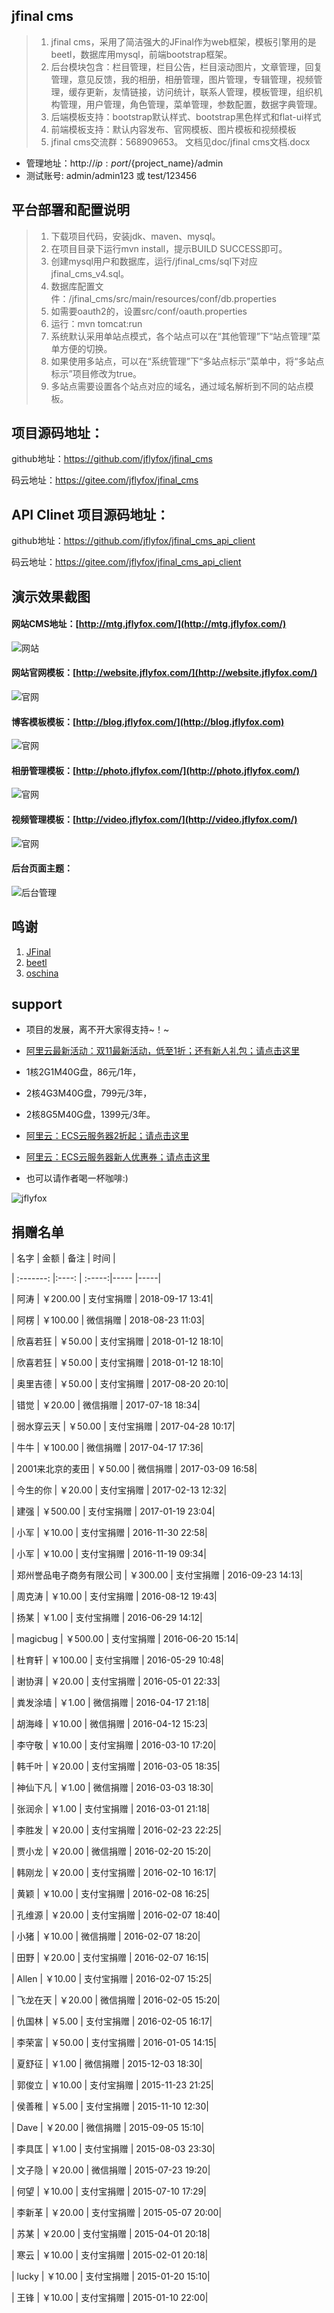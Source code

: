 jfinal cms
------------------------

> 1. jfinal cms，采用了简洁强大的JFinal作为web框架，模板引擎用的是beetl，数据库用mysql，前端bootstrap框架。 
> 2. 后台模块包含：栏目管理，栏目公告，栏目滚动图片，文章管理，回复管理，意见反馈，我的相册，相册管理，图片管理，专辑管理，视频管理，缓存更新，友情链接，访问统计，联系人管理，模板管理，组织机构管理，用户管理，角色管理，菜单管理，参数配置，数据字典管理。
> 3. 后端模板支持：bootstrap默认样式、bootstrap黑色样式和flat-ui样式
> 4. 前端模板支持：默认内容发布、官网模板、图片模板和视频模板
> 5. jfinal cms交流群：568909653。 文档见doc/jfinal cms文档.docx

* 管理地址：http://${ip:port}/${project_name}/admin
* 测试账号: admin/admin123 或 test/123456

平台部署和配置说明
------------------------

> 1. 下载项目代码，安装jdk、maven、mysql。
> 2. 在项目目录下运行mvn install，提示BUILD SUCCESS即可。
> 3. 创建mysql用户和数据库，运行/jfinal_cms/sql下对应jfinal_cms_v4.sql。
> 4. 数据库配置文件：/jfinal_cms/src/main/resources/conf/db.properties
> 5. 如需要oauth2的，设置src/conf/oauth.properties
> 6. 运行：mvn tomcat:run
> 7. 系统默认采用单站点模式，各个站点可以在“其他管理”下“站点管理”菜单方便的切换。
> 8. 如果使用多站点，可以在“系统管理”下“多站点标示”菜单中，将“多站点标示”项目修改为true。
> 9. 多站点需要设置各个站点对应的域名，通过域名解析到不同的站点模板。


项目源码地址：
------------------------

github地址：https://github.com/jflyfox/jfinal_cms

码云地址：https://gitee.com/jflyfox/jfinal_cms

API Clinet 项目源码地址：
------------------------

github地址：https://github.com/jflyfox/jfinal_cms_api_client

码云地址：https://gitee.com/jflyfox/jfinal_cms_api_client

演示效果截图
------------------------

#### 网站CMS地址：[http://mtg.jflyfox.com/](http://mtg.jflyfox.com/) ####
![网站](http://static.oschina.net/uploads/img/201601/21022316_Nk5M.gif "jfinal cms")

#### 网站官网模板：[http://website.jflyfox.com/](http://website.jflyfox.com/) ####
![官网](http://static.oschina.net/uploads/img/201601/21022316_XkxY.gif "jfinal cms")

#### 博客模板模板：[http://blog.jflyfox.com/](http://blog.jflyfox.com) ####
![官网](http://static.oschina.net/uploads/space/2016/0622/002206_Rla0_166354.jpg "jfinal cms")

#### 相册管理模板：[http://photo.jflyfox.com/](http://photo.jflyfox.com/) ####
![官网](http://static.oschina.net/uploads/space/2016/0306/144741_ldOJ_166354.gif "jfinal cms")

#### 视频管理模板：[http://video.jflyfox.com/](http://video.jflyfox.com/) ####
![官网](http://static.oschina.net/uploads/space/2016/0306/144754_FXhR_166354.gif "jfinal cms")

#### 后台页面主题： ####
![后台管理](http://static.oschina.net/uploads/img/201601/28091447_rQtD.gif "jfinal cms")

鸣谢
------------------------

 1. [JFinal](http://www.oschina.net/p/jfinal)
 2. [beetl](http://ibeetl.com/community/)
 3. [oschina](http://www.oschina.net/)

support
------------------------

- 项目的发展，离不开大家得支持~！~

- [阿里云最新活动：双11最新活动，低至1折；还有新人礼包；请点击这里](https://www.aliyun.com/1111/2019/home?spm=5176.11533457.1089570.70.4fe277e3TKVLoB&userCode=c4hsn0gc)
- 1核2G1M40G盘，86元/1年， 
- 2核4G3M40G盘，799元/3年，
- 2核8G5M40G盘，1399元/3年。

- [阿里云：ECS云服务器2折起；请点击这里](https://www.aliyun.com/acts/limit-buy?spm=5176.11544616.khv0c5cu5.1.1d8e23e8XHvEIq&userCode=c4hsn0gc)
- [阿里云：ECS云服务器新人优惠券；请点击这里](https://promotion.aliyun.com/ntms/yunparter/invite.html?userCode=c4hsn0gc)

- 也可以请作者喝一杯咖啡:)

![jflyfox](https://raw.githubusercontent.com/jflyfox/jfinal_cms/master/doc/pay01.jpg "Open source support")


捐赠名单
------------------------

| 名字      | 金额   |  备注  | 时间  |

| :-------: |:----: | :-----:|----- |-----|

| 阿涛 | ￥200.00 | 支付宝捐赠 | 2018-09-17 13:41|

| 阿楞 | ￥100.00  | 微信捐赠    | 2018-08-23 11:03|

| 欣喜若狂 | ￥50.00  | 支付宝捐赠    | 2018-01-12 18:10|

| 欣喜若狂 | ￥50.00  | 支付宝捐赠    | 2018-01-12 18:10|

| 奥里吉德 | ￥50.00  | 支付宝捐赠    | 2017-08-20 20:10|

| 错觉  | ￥20.00  | 微信捐赠    | 2017-07-18 18:34|

| 弱水穿云天  | ￥50.00  | 支付宝捐赠    | 2017-04-28 10:17|

| 牛牛  | ￥100.00  | 微信捐赠    | 2017-04-17 17:36|

| 2001来北京的麦田  | ￥50.00  | 微信捐赠    | 2017-03-09 16:58|

| 今生的你  | ￥20.00  | 支付宝捐赠    | 2017-02-13 12:32|

| 建强  | ￥500.00  | 支付宝捐赠    | 2017-01-19 23:04|

| 小军  | ￥10.00  | 支付宝捐赠    | 2016-11-30 22:58|

| 小军  | ￥10.00  | 支付宝捐赠    | 2016-11-19 09:34|

| 郑州誉品电子商务有限公司  | ￥300.00  | 支付宝捐赠    | 2016-09-23 14:13|

| 周克涛  | ￥10.00  | 支付宝捐赠    | 2016-08-12 19:43|

| 扬某   | ￥1.00  | 支付宝捐赠    |  2016-06-29  14:12|

| magicbug   | ￥500.00  | 支付宝捐赠    |  2016-06-20  15:14|

| 杜育轩   | ￥100.00  | 支付宝捐赠    |  2016-05-29  10:48|

| 谢协湃  | ￥20.00  | 支付宝捐赠    | 2016-05-01 22:33|

| 粪发涂墙  | ￥1.00  | 微信捐赠    | 2016-04-17 21:18|

| 胡海峰  | ￥10.00  | 微信捐赠    | 2016-04-12 15:23|

| 李守敬 | ￥10.00  | 支付宝捐赠    | 2016-03-10 17:20|

| 韩千叶  | ￥20.00  | 支付宝捐赠    | 2016-03-05 18:35|

| 神仙下凡  | ￥1.00  | 微信捐赠    | 2016-03-03 18:30|

| 张润佘  | ￥1.00  | 支付宝捐赠    | 2016-03-01 21:18|

| 李胜发  | ￥20.00  | 支付宝捐赠    | 2016-02-23 22:25|

| 贾小龙  | ￥20.00  | 微信捐赠    | 2016-02-20 15:20|

| 韩刚龙  | ￥20.00  | 支付宝捐赠    | 2016-02-10 16:17|

| 黄颖 | ￥10.00  | 支付宝捐赠    | 2016-02-08 16:25|

| 孔维源  | ￥20.00  | 支付宝捐赠    | 2016-02-07 18:40|

| 小猪  | ￥10.00  | 微信捐赠    | 2016-02-07 18:20|

| 田野  | ￥20.00  | 支付宝捐赠    | 2016-02-07 16:15|

| Allen  | ￥10.00  | 支付宝捐赠    | 2016-02-07 15:25|

| 飞龙在天  | ￥20.00  | 微信捐赠    | 2016-02-05 15:20|

| 仇国林  | ￥5.00  | 支付宝捐赠    | 2016-02-05 16:17|

| 李荣富  | ￥50.00  | 支付宝捐赠    | 2016-01-05 14:15|

| 夏舒征  | ￥1.00  | 微信捐赠    | 2015-12-03 18:30|

| 郭俊立  | ￥10.00  | 支付宝捐赠    | 2015-11-23 21:25|

| 侯善稚  | ￥5.00  | 支付宝捐赠    | 2015-11-10 12:30|

| Dave  | ￥20.00  | 微信捐赠    | 2015-09-05 15:10|

| 李具匡  | ￥1.00  | 支付宝捐赠    | 2015-08-03 23:30|

| 文子隐  | ￥20.00  | 微信捐赠    | 2015-07-23 19:20|

| 何望  | ￥10.00  | 支付宝捐赠    | 2015-07-10 17:29|

| 李新革  | ￥20.00  | 支付宝捐赠    | 2015-05-07 20:00|

| 苏某  | ￥20.00  | 支付宝捐赠    | 2015-04-01 20:18|

| 寒云  | ￥10.00  | 支付宝捐赠    | 2015-02-01 20:18|

| lucky  | ￥10.00  | 支付宝捐赠    | 2015-01-20 15:10|

| 王锋  | ￥10.00  | 支付宝捐赠    | 2015-01-10 22:00|
